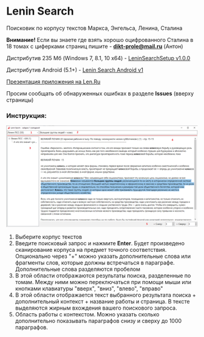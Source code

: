 # Lenin Search
Поисковик по корпусу текстов Маркса, Энгельса, Ленина, Сталина

**Внимание!** Если вы знаете где взять хорошо оцифрованного Сталина в 18 томах с циферками страниц пишите - **dikt-prole@mail.ru** (Антон)

Дистрибутив 235 Мб (Windows 7, 8.1, 10 x64) - [LeninSearchSetup v1.0.0](https://github.com/dikt-prole/lenin-search/releases/download/lenin-search-v1.0.0/LeninSearchSetup.v1.0.0.msi)

Дистрибутив Android (5.1+) - [Lenin Search Android v1](https://github.com/dikt-prole/lenin-search/releases/download/android-1/dikt_prole.leninsearch.apk)

[Презентация приложения на Len.Ru](https://youtu.be/eXpYrFGss3g)

Просим сообщать об обнаруженных ошибках в разделе **Issues** (вверху страницы)

### Инструкция:
![Инструкция](instruction.png)

1. Выберите корпус текстов
2. Введите поисковый запрос и нажмите **Enter**. Будет произведено сканирование корпуса на предмет точного соответствия. Опционально через "+" можно указать дополнительные слова или фрагменты слов, которые должны встречаться в параграфе. Дополнительные слова разделяются пробелом
3. В этой области отображаются результаты поиска, разделенные по томам. Между ними можно переключаться при помощи мыши или кнопками клавиатуры "вверх", "вниз", "влево", "вправо"
4. В этой области отображается текст выбранного результата поиска + дополнительный контекст + название работы и страница. В тексте выделяются жирным вхождения вашего поискового запроса.
5. Область работы с контекстом. Можно указать сколько дополнительно показывать параграфов снизу и сверху до 1000 параграфов.

